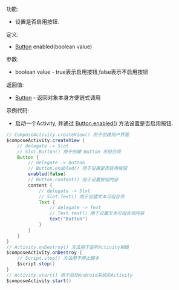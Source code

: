 功能:

+ 设置是否启用按钮.

定义:

+ [Button](/API/UI/Compose/Widget/Button/README.md) enabled(boolean value)

参数:

+ boolean value - true表示启用按钮,false表示不启用按钮

返回值:

+ [Button](/API/UI/Compose/Widget/Button/README.md) - 返回对象本身方便链式调用

示例代码:

+ 启动一个Activity, 并通过 [Button.enabled()](/API/UI/Compose/Widget/Button/README.md?id=enabled) 方法设置是否启用按钮.

```groovy
// ComposeActivity.createView() 用于创建用户界面
$composeActivity.createView {
    // delegate -> Slot
    // Slot.Button() 用于创建 Button 可组合项
    Button {
        // delegate -> Button
        // Button.enabled() 用于设置是否启用按钮
        enabled(false)
        // Button.content() 用于设置按钮内容
        content {
            // delegate -> Slot
            // Slot.Text() 用于创建文本可组合项
            Text {
                // delegate -> Text
                // Text.text() 用于设置文本可组合项内容
                text("Button")
            }
        }
    }
}
// Activity.onDestroy() 方法用于监听Activity销毁
$composeActivity.onDestroy {
    // Script.stop() 方法用于停止脚本
    $script.stop()
}
// Activity.start() 用于启动Android系统的Activity
$composeActivity.start()
```